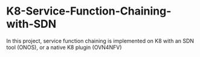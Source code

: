 # K8-Service-Function-Chaining-with-SDN
In this project, service function chaining is implemented on K8 with an SDN tool (ONOS), or a native K8 plugin (OVN4NFV)
